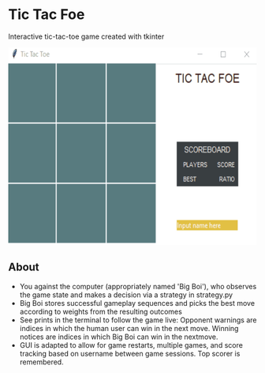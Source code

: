 <h1>Tic Tac Foe</h1>
<p>Interactive tic-tac-toe game created with tkinter</p>

<img src="https://github.com/tlyang168/tictacfoe/blob/master/demo_tic.gif" width="600" height="400">

<h2>About</h2>
<ul>
  <li>You against the computer (appropriately named 'Big Boi'), who observes the game state and makes a decision via a strategy in strategy.py 
  </li>
  <li>Big Boi stores successful gameplay sequences and picks the best move according to weights from the resulting outcomes
  </li>
  <li>
    See prints in the terminal to follow the game live: 
    Opponent warnings are indices in which the human     user can win in the next move. 
    Winning notices are indices in which Big Boi can win in the nextmove.
  </li>
  <li>GUI is adapted to allow for game restarts, multiple games, and score tracking based on username between game sessions. 
    Top scorer is remembered.
  </li>
<ul>

